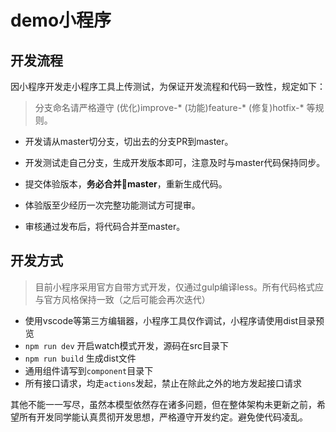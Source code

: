 # demo小程序

## 开发流程

因小程序开发走小程序工具上传测试，为保证开发流程和代码一致性，规定如下：

> 分支命名请严格遵守 (优化)improve-*  (功能)feature-*  (修复)hotfix-* 等规则。

- 开发请从master切分支，切出去的分支PR到master。

- 开发测试走自己分支，生成开发版本即可，注意及时与master代码保持同步。

- 提交体验版本，**务必合并master**，重新生成代码。

- 体验版至少经历一次完整功能测试方可提审。

- 审核通过发布后，将代码合并至master。

## 开发方式

> 目前小程序采用官方自带方式开发，仅通过gulp编译less。所有代码格式应与官方风格保持一致（之后可能会再次迭代）

- 使用vscode等第三方编辑器，小程序工具仅作调试，小程序请使用dist目录预览
- `npm run dev` 开启watch模式开发，源码在src目录下
- `npm run build` 生成dist文件
- 通用组件请写到`component`目录下
- 所有接口请求，均走`actions`发起，禁止在除此之外的地方发起接口请求

其他不能一一写尽，虽然本模型依然存在诸多问题，但在整体架构未更新之前，希望所有开发同学能认真贯彻开发思想，严格遵守开发约定。避免使代码凌乱。
